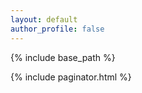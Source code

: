 ```yaml
---
layout: default
author_profile: false
---
```


{% include base_path %}

<!--<h3 class="archive__subtitle">Recent Posts</h3>-->

<!--{% for post in paginator.posts %}-->
<!--  {% include archive-single.html %}-->
<!--{% endfor %}-->


{% include paginator.html %}
